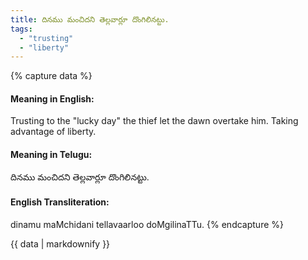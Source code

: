 ```yaml
---
title: దినము మంచిదని తెల్లవార్లూ దొంగిలినట్టు.
tags:
  - "trusting"
  - "liberty"
---
```


{% capture data %}
#### Meaning in English:
Trusting to the "lucky day" the thief let the dawn overtake him.
Taking advantage of liberty.

#### Meaning in Telugu:
దినము మంచిదని తెల్లవార్లూ దొంగిలినట్టు.

#### English Transliteration:
dinamu maMchidani tellavaarloo doMgilinaTTu.
{% endcapture %}

<div class="notice">{{ data | markdownify }}</div>

